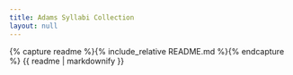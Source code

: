 ```yaml
---
title: Adams Syllabi Collection
layout: null
---
```


<div id="readme-root">
{% capture readme %}{% include_relative README.md %}{% endcapture %}
{{ readme | markdownify }}
</div>

<style>
  /* Minimal, framework-free styling */
  .syllabi-controls { display:flex; gap:.75rem; align-items:center; margin:1rem 0; flex-wrap:wrap; }
  .syllabi-input, .syllabi-select { padding:.6rem; border:1px solid #d1d5db; border-radius:.5rem; }
  .syllabi-input { flex:1 1 280px; }
  .syllabi-grid { display:grid; grid-template-columns:repeat(auto-fit,minmax(260px,1fr)); gap:1rem; }
  .syllabi-card { display:block; padding:1rem; border:1px solid #e5e7eb; border-radius:.75rem; text-decoration:none; color:inherit; background:#fff; }
  .syllabi-card:hover { box-shadow:0 2px 12px rgba(0,0,0,.06); }
  .syllabi-title { font-weight:600; margin-bottom:.25rem; }
  .syllabi-meta { font-size:.9rem; color:#6b7280; }
  @media (prefers-color-scheme: dark) {
    .syllabi-input, .syllabi-select { border-color:#374151; background:#111827; color:#e5e7eb; }
    .syllabi-card { background:#0b1220; border-color:#1f2937; }
    .syllabi-card:hover { box-shadow:0 2px 12px rgba(255,255,255,.06); }
    .syllabi-meta { color:#9ca3af; }
  }
</style>

<script>
(function () {
  const root = document.getElementById('readme-root');
  if (!root) return;

  // 1) Find the section headed “Available Syllabi”
  const headings = [...root.querySelectorAll('h2, h3, h4')];
  const availableIdx = headings.findIndex(h => /available syllabi/i.test(h.textContent));
  if (availableIdx === -1) return;

  // Collect all <ul> lists until the next H2/H3 (end of section)
  const uls = [];
  for (let el = headings[availableIdx].nextElementSibling; el; el = el.nextElementSibling) {
    if (/^H[23]$/.test(el.tagName)) break;
    if (el.tagName === 'UL') uls.push(el);
  }
  const links = uls.flatMap(ul => [...ul.querySelectorAll('a')]);

  if (!links.length) return;

  // Extract a reasonable course code and short title from the anchor text / href
  function extractCourseCodeAndTitle(a) {
    const title = a.textContent.replace(/\s+/g, ' ').trim();
    // Try to pull a course code like "POSC 315", "CRJU 320", "POSC/CRJU 320", "POSC 521"
    const codeMatch = title.match(/\b(?:POSC|CRJU)(?:\/POSC|\/CRJU)?\s*\d{3}\b/i)
                  || a.href.match(/\b(?:POSC|CRJU)(?:_POSC|_CRJU)?\s*%20?\d{3}\b/i)
                  || a.href.match(/\b(?:POSC|CRJU)\s*\d{3}\b/i);
    const code = codeMatch ? codeMatch[0].replace(/%20/g,' ').replace(/_/g,' ').toUpperCase() : '';

    // Strip the code from the display title if it’s at the start
    let cleanTitle = title;
    if (code && cleanTitle.toUpperCase().startsWith(code)) {
      cleanTitle = cleanTitle.slice(code.length).replace(/^[\s:–-]+/, '');
    }
    return { code, title: cleanTitle || title };
  }

  const items = links.map(a => {
    const { code, title } = extractCourseCodeAndTitle(a);
    return {
      title,
      code,
      href: a.href,
      rawTitle: a.textContent.replace(/\s+/g,' ').trim()
    };
  });

  // 2) Build UI shell
  const controls = document.createElement('div');
  controls.className = 'syllabi-controls';
  controls.innerHTML = `
    <input id="syllabi-search" class="syllabi-input" type="search" placeholder="Search by course code or title…" aria-label="Search syllabi">
    <select id="syllabi-sort" class="syllabi-select" aria-label="Sort syllabi">
      <option value="code">Sort: Course Code</option>
      <option value="title">Sort: Title</option>
    </select>
  `;

  const grid = document.createElement('div');
  grid.id = 'syllabi-grid';
  grid.className = 'syllabi-grid';

  // Insert the controls + grid just above the Available Syllabi heading
  const anchor = headings[availableIdx];
  anchor.parentNode.insertBefore(controls, anchor);
  anchor.parentNode.insertBefore(grid, anchor);

  // 3) Render cards
  function render(list) {
    grid.innerHTML = '';
    list.forEach(({ title, href, code }) => {
      const a = document.createElement('a');
      a.className = 'syllabi-card';
      a.href = href;
      a.innerHTML = `
        <div class="syllabi-title">${title}</div>
        <div class="syllabi-meta">${code || 'Course'}</div>
      `;
      grid.appendChild(a);
    });
  }

  // 4) Filtering/sorting
  const search = controls.querySelector('#syllabi-search');
  const sortSel = controls.querySelector('#syllabi-sort');

  function apply() {
    const q = (search.value || '').toLowerCase();
    const sorted = [...items].sort((a, b) => {
      if (sortSel.value === 'title') return a.title.localeCompare(b.title, undefined, { numeric: true });
      // default: sort by code, then title
      const c = (a.code || '').localeCompare((b.code || ''), undefined, { numeric: true });
      return c !== 0 ? c : a.title.localeCompare(b.title, undefined, { numeric: true });
    });
    const filtered = sorted.filter(x =>
      (x.title + ' ' + x.code + ' ' + x.rawTitle).toLowerCase().includes(q)
    );
    render(filtered);
  }

  search.addEventListener('input', apply);
  sortSel.addEventListener('change', apply);
  apply();

  // 5) Progressive enhancement: keep the original lists for accessibility,
  // but collapse them into a <details> so the cards are primary.
  const wrapper = document.createElement('details');
  wrapper.style.marginTop = '1rem';
  const summary = document.createElement('summary');
  summary.textContent = 'Show original syllabus lists';
  wrapper.appendChild(summary);
  uls.forEach(ul => wrapper.appendChild(ul));
  // Insert wrapper right after the grid
  grid.parentNode.insertBefore(wrapper, grid.nextSibling);
})();
</script>
